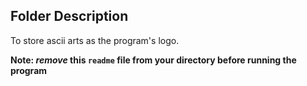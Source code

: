 ## Folder Description

To store ascii arts as the program's logo.

**Note: *remove* this `readme` file from your directory before running the program**